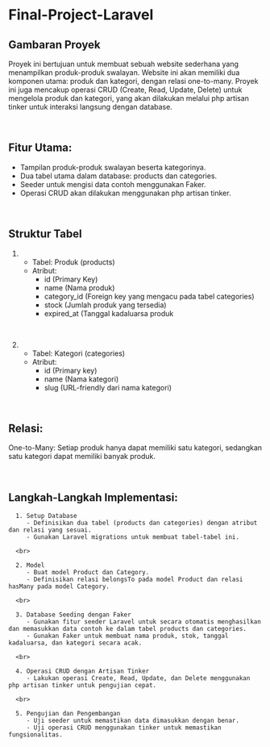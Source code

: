 # Final-Project-Laravel



## Gambaran Proyek
Proyek ini bertujuan untuk membuat sebuah website sederhana yang menampilkan produk-produk swalayan. Website ini akan memiliki dua komponen utama: produk dan kategori, 
dengan relasi one-to-many. Proyek ini juga mencakup operasi CRUD (Create, Read, Update, Delete) untuk mengelola produk dan kategori, yang akan dilakukan melalui php artisan 
tinker untuk interaksi langsung dengan database.

<br>

## Fitur Utama:
- Tampilan produk-produk swalayan beserta kategorinya.
- Dua tabel utama dalam database: products dan categories.
- Seeder untuk mengisi data contoh menggunakan Faker.
- Operasi CRUD akan dilakukan menggunakan php artisan tinker.

<br>

## Struktur Tabel

1. - Tabel: Produk (products) 
   - Atribut:
      - id (Primary Key)
      - name (Nama produk)
      - category_id (Foreign key yang mengacu pada tabel categories)
      - stock (Jumlah produk yang tersedia)
      - expired_at (Tanggal kadaluarsa produk

<br>
     
2. - Tabel: Kategori (categories) 
   - Atribut:
      - id (Primary key)
      - name (Nama kategori)
      - slug (URL-friendly dari nama kategori)

<br>
     
## Relasi:
One-to-Many: Setiap produk hanya dapat memiliki satu kategori, sedangkan satu kategori dapat memiliki banyak produk.

<br>

## Langkah-Langkah Implementasi:
      1. Setup Database
         - Definisikan dua tabel (products dan categories) dengan atribut dan relasi yang sesuai.
         - Gunakan Laravel migrations untuk membuat tabel-tabel ini.
      
      <br>
      
      2. Model
         - Buat model Product dan Category.
         - Definisikan relasi belongsTo pada model Product dan relasi hasMany pada model Category.
           
      <br>
      
      3. Database Seeding dengan Faker
         - Gunakan fitur seeder Laravel untuk secara otomatis menghasilkan dan memasukkan data contoh ke dalam tabel products dan categories.
         - Gunakan Faker untuk membuat nama produk, stok, tanggal kadaluarsa, dan kategori secara acak.
      
      <br>
      
      4. Operasi CRUD dengan Artisan Tinker
         - Lakukan operasi Create, Read, Update, dan Delete menggunakan php artisan tinker untuk pengujian cepat.
           
      <br>
      
      5. Pengujian dan Pengembangan
         - Uji seeder untuk memastikan data dimasukkan dengan benar.
         - Uji operasi CRUD menggunakan tinker untuk memastikan fungsionalitas.

     
<br>

